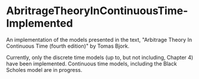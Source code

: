# AbritrageTheoryInContinuousTime-Implemented
An implementation of the models presented in the text, "Arbitrage Theory In Continuous Time (fourth edition)" by Tomas Bjork.

Currently, only the discrete time models (up to, but not including, Chapter 4) have been implemented. Continuous time models, including the Black Scholes model are in progress.
